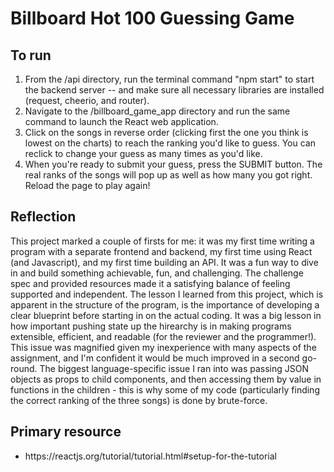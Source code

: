 #  Billboard Hot 100 Guessing Game
## To run

<ol>
    <li>From the /api directory, run the terminal command "npm start" to start the backend server -- and make sure all necessary libraries are installed (request, cheerio, and router).</li>
    <li>Navigate to the /billboard_game_app directory and run the same command to launch the React web application.</li>
    <li>Click on the songs in reverse order (clicking first the one you think is lowest on the charts) to reach the ranking you'd like to guess. You can reclick to change your guess as many times as you'd like.</li>
    <li>When you're ready to submit your guess, press the SUBMIT button. The real ranks of the songs will pop up as well as how many you got right. Reload the page to play again!</li>
</ol>

## Reflection

This project marked a couple of firsts for me: it was my first time writing a program with a separate frontend and backend, my first time using React (and Javascript), and my first time building an API. It was a fun way to dive in and build something achievable, fun, and challenging. The challenge spec and provided resources made it a satisfying balance of feeling supported and independent. 
The lesson I learned from this project, which is apparent in the structure of the program, is the importance of developing a clear blueprint before starting in on the actual coding. It was a big lesson in how important pushing state up the hirearchy is in making programs extensible, efficient, and readable (for the reviewer and the programmer!). This issue was magnified given my inexperience with many aspects of the assignment, and I'm confident it would be much improved in a second go-round. 
The biggest language-specific issue I ran into was passing JSON objects as props to child components, and then accessing them by value in functions in the children - this is why some of my code (particularly finding the correct ranking of the three songs) is done by brute-force.


## Primary resource
<ul>
    <li> https://reactjs.org/tutorial/tutorial.html#setup-for-the-tutorial </li>
</ul>
